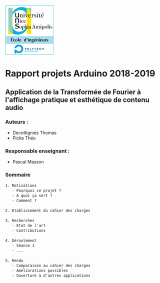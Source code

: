 ![Logo Polytech Nice-Sophia](/Images/logoEPU.png) 

# Rapport projets Arduino 2018-2019

## Application de la Transformée de Fourier à l'affichage pratique et esthétique de contenu audio

### Auteurs : 
- Decottignies Thomas
- Picke Théo
### Responsable enseignant :
- Pascal Masson 
### Sommaire 
```
1. Motivations 
   - Pourquoi ce projet ?
   - A quoi ça sert ?
   - Comment ?
  
2. Etablissement du cahier des charges 

3. Recherches 
   - Etat de l'art
   - Contributions
  
4. Déroulement 
   - Séance 1 
   - ...
  
5. Rendu
   - Comparaison au cahier des charges
   - Améliorations possibles 
   - Ouverture à d'autres applications 
```



